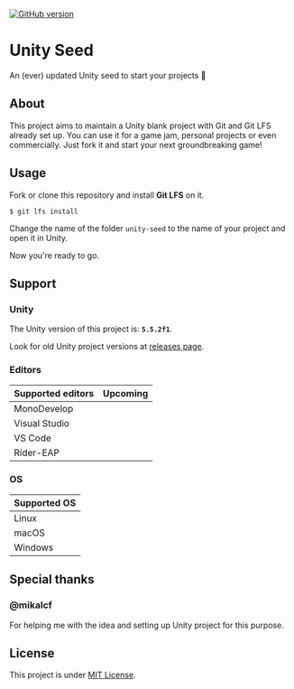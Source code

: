 [![GitHub version](https://badge.fury.io/gh/popenke%2Funity-seed.svg)](https://badge.fury.io/gh/popenke%2Funity-seed)

# Unity Seed
An (ever) updated Unity seed to start your projects 🌱

## About
This project aims to maintain a Unity blank project with Git and Git LFS already set up. You can use it for a game jam, personal projects or even commercially. Just fork it and start your next groundbreaking game!

## Usage
Fork or clone this repository and install **Git LFS** on it.

```shell
$ git lfs install
```
Change the name of the folder `unity-seed` to the name of your project and open it in Unity.

Now you're ready to go.

## Support
### Unity
The Unity version of this project is: **`5.5.2f1`**.

Look for old Unity project versions at [releases page](https://github.com/popenke/unity-seed/releases).

### Editors

| Supported editors | Upcoming |
|-------------------|----------|
| MonoDevelop       |          |
| Visual Studio     |          |
| VS Code           |          |
| Rider-EAP         |          |

### OS

| Supported OS |
|--------------|
| Linux        |
| macOS        |
| Windows      |

## Special thanks

### @mikalcf
For helping me with the idea and setting up Unity project for this purpose.

## License
This project is under [MIT License](https://choosealicense.com/licenses/mit/).
